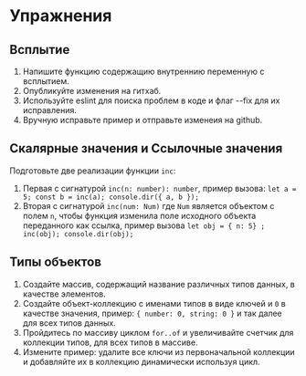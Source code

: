# Упражнения

## Всплытие

1. Напишите функцию содержащию внутреннию переменную с всплытием.
2. Опубликуйте изменения на гитхаб.
3. Используйте eslint для поиска проблем в коде и флаг --fix для их исправления.
4. Вручную исправьте пример и отправьте изменеия на github.

## Скалярные значения и Ссылочные значения

Подготовьте две реализации функции `inc`:
1. Первая с сигнатурой `inc(n: number): number`,
пример вызова: `let a = 5; const b = inc(a); console.dir({ a, b });`
2. Вторая с сигнатурой `inc(num: Num)` где `Num` является объектом с полем `n`,
чтобы функция изменила поле исходного объекта переданного как ссылка,
пример вызова `let obj = { n: 5} ; inc(obj); console.dir(obj);`

## Типы объектов

1. Создайте массив, содержащий название различных типов данных, в качестве элементов.
2. Создайте объект-коллекцию с именами типов в виде ключей и `0` в качестве значения,
пример: `{ number: 0, string: 0 }` и так далее для всех типов данных.
3. Пройдитесь по массиву циклом `for..of` и увеличивайте счетчик для коллекции типов,
для всех типов  в массиве.
4. Измените пример: удалите все ключи из первоначальной коллекции и добавляйте их 
в коллекцию динамически используя цикл.
